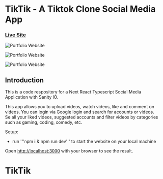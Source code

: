 # TikTik - A Tiktok Clone Social Media App

### [Live Site](https://tik-tik-v3bn.vercel.app/)

![Portfolio Website](https://res.cloudinary.com/defgcg7hn/image/upload/v1669646924/apps/tiktik/Screenshot_2022-11-28_at_15.48.11_dd8ert.png)

![Portfolio Website](https://res.cloudinary.com/defgcg7hn/image/upload/v1669647123/apps/tiktik/Screenshot_2022-11-28_at_15.50.23_ymixd1.png)

![Portfolio Website](https://res.cloudinary.com/defgcg7hn/image/upload/v1669647122/apps/tiktik/Screenshot_2022-11-28_at_15.51.47_cn3stg.png)

## Introduction
This is a code respository for a Next React Typescript Social Media Application with Sanity IO. 

This app allows you to upload videos, watch videos, like and comment on videos. You can login via Google login and search for accounts or videos. Se all your liked videos, suggested accounts and filter videos by categories such as gaming, coding, comedy, etc. 


Setup:
- run '''npm i & npm run dev''' to start the website on your local machine

Open [http://localhost:3000](http://localhost:3000) with your browser to see the result.
# TikTik
